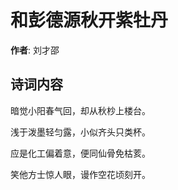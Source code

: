 # 和彭德源秋开紫牡丹

**作者**: 刘才邵

## 诗词内容

暗觉小阳春气回，却从秋杪上楼台。

浅于泼墨轻匀露，小似齐头只类杯。

应是化工偏着意，便同仙骨免枯荄。

笑他方士惊人眼，谩作空花顷刻开。

